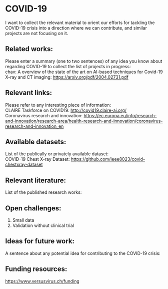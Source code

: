 # COVID-19
I want to collect the relevant material to orient our efforts for tackling the COVID-19 crisis into a direction where we can contribute, and similar projects are not focusing on it.

## Related works:
Please enter a summary (one to two sentences) of any idea you know about regarding COVID-19 to collect the list of projects in progress:  
chav: A overview of the state of the art on AI-based techniques for Covid-19 X-ray and CT imaging: https://arxiv.org/pdf/2004.02731.pdf 

## Relevant links:
Please refer to any interesting piece of information:  
CLAIRE Taskforce on COVID19: http://covid19.claire-ai.org/  
Coronavirus research and innovation: https://ec.europa.eu/info/research-and-innovation/research-area/health-research-and-innovation/coronavirus-research-and-innovation_en

## Available datasets:
List of the publically or privately available dataset:  
COVID-19 Chest X-ray Dataset: https://github.com/ieee8023/covid-chestxray-dataset

## Relevant literature:
List of the published research works:

## Open challenges:
1) Small data 
2) Validation without clinical trial

## Ideas for future work:
A sentence about any potential idea for contributing to the COVID-19 crisis:

## Funding resources:
https://www.versusvirus.ch/funding
